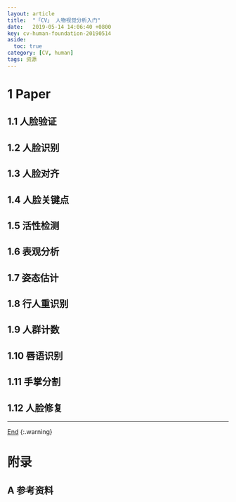 ```yaml
---
layout: article
title:  "「CV」 人物视觉分析入门"
date:   2019-05-14 14:06:40 +0800
key: cv-human-foundation-20190514
aside:
  toc: true
category: [CV, human]
tags: 资源
---
```


<!--more-->

# 1 Paper  
## 1.1 人脸验证
## 1.2 人脸识别
## 1.3 人脸对齐
## 1.4 人脸关键点
## 1.5 活性检测
## 1.6 表观分析
## 1.7 姿态估计
## 1.8 行人重识别
## 1.9 人群计数
## 1.10 唇语识别
## 1.11 手掌分割
## 1.12 人脸修复


-------------------  
 [End]()
{:.warning}  


# 附录
## A 参考资料
